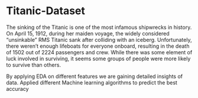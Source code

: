 # Titanic-Dataset

The sinking of the Titanic is one of the most infamous shipwrecks in
history. On April 15, 1912, during her maiden voyage, the widely considered “unsinkable” RMS Titanic sank after colliding with an iceberg. Unfortunately, there weren’t
enough lifeboats for everyone onboard, resulting in the death of 1502 out of 2224
passengers and crew. While there was some element of luck involved in surviving, it seems some groups of
people were more likely to survive than others.

By applying EDA on different features we are gaining detailed insights of data. Applied different Machine learning algorithms to predict the best accuracy 
